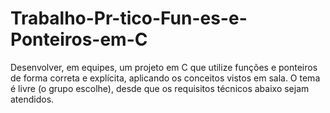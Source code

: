 # Trabalho-Pr-tico-Fun-es-e-Ponteiros-em-C
Desenvolver, em equipes, um projeto em C que utilize funções e ponteiros de forma correta e explícita, aplicando os conceitos vistos em sala. O tema é livre (o grupo escolhe), desde que os requisitos técnicos abaixo sejam atendidos.
